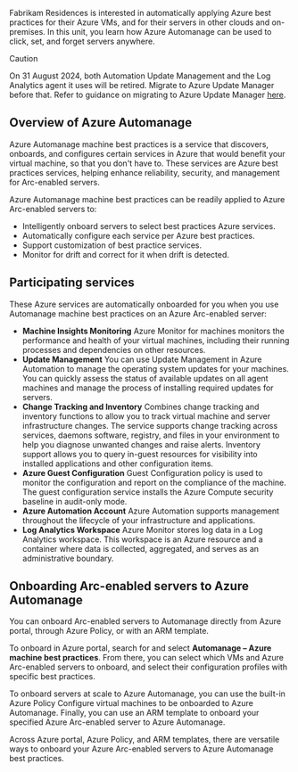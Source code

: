 Fabrikam Residences is interested in automatically applying Azure best practices for their Azure VMs, and for their servers in other clouds and on-premises. In this unit, you learn how Azure Automanage can be used to click, set, and forget servers anywhere.

> [!CAUTION]
> On 31 August 2024, both Automation Update Management and the Log Analytics agent it uses will be retired. Migrate to Azure Update Manager before that. Refer to guidance on migrating to Azure Update Manager [here](/azure/update-manager/guidance-migration-automation-update-management-azure-update-manager?WT.mc_id=Portal-Microsoft_Azure_Automation).

## Overview of Azure Automanage

Azure Automanage machine best practices is a service that discovers, onboards, and configures certain services in Azure that would benefit your virtual machine, so that you don't have to. These services are Azure best practices services, helping enhance reliability, security, and management for Arc-enabled servers.

Azure Automanage machine best practices can be readily applied to Azure Arc-enabled servers to:

- Intelligently onboard servers to select best practices Azure services.
- Automatically configure each service per Azure best practices.
- Support customization of best practice services.
- Monitor for drift and correct for it when drift is detected.

## Participating services

These Azure services are automatically onboarded for you when you use Automanage machine best practices on an Azure Arc-enabled server:

- **Machine Insights Monitoring** Azure Monitor for machines monitors the performance and health of your virtual machines, including their running processes and dependencies on other resources.
- **Update Management** You can use Update Management in Azure Automation to manage the operating system updates for your machines. You can quickly assess the status of available updates on all agent machines and manage the process of installing required updates for servers.
- **Change Tracking and Inventory** Combines change tracking and inventory functions to allow you to track virtual machine and server infrastructure changes. The service supports change tracking across services, daemons software, registry, and files in your environment to help you diagnose unwanted changes and raise alerts. Inventory support allows you to query in-guest resources for visibility into installed applications and other configuration items.
- **Azure Guest Configuration** Guest Configuration policy is used to monitor the configuration and report on the compliance of the machine. The guest configuration service installs the Azure Compute security baseline in audit-only mode.
- **Azure Automation Account** Azure Automation supports management throughout the lifecycle of your infrastructure and applications.
- **Log Analytics Workspace** Azure Monitor stores log data in a Log Analytics workspace. This workspace is an Azure resource and a container where data is collected, aggregated, and serves as an administrative boundary.

## Onboarding Arc-enabled servers to Azure Automanage

You can onboard Arc-enabled servers to Automanage directly from Azure portal, through Azure Policy, or with an ARM template.

To onboard in Azure portal, search for and select **Automanage – Azure machine best practices**. From there, you can select which VMs and Azure Arc-enabled servers to onboard, and select their configuration profiles with specific best practices.

To onboard servers at scale to Azure Automanage, you can use the built-in Azure Policy Configure virtual machines to be onboarded to Azure Automanage. Finally, you can use an ARM template to onboard your specified Azure Arc-enabled server to Azure Automanage.

Across Azure portal, Azure Policy, and ARM templates, there are versatile ways to onboard your Azure Arc-enabled servers to Azure Automanage best practices.
